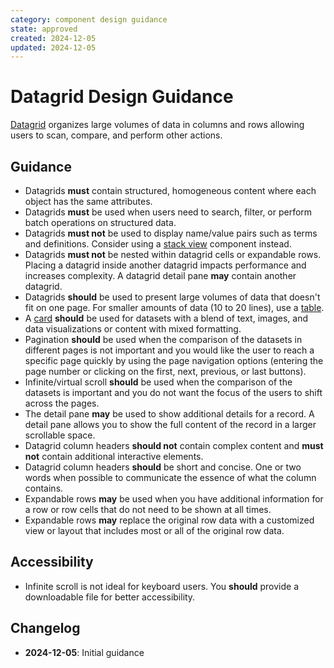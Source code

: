 ```yaml
---
category: component design guidance
state: approved
created: 2024-12-05
updated: 2024-12-05
---
```


# Datagrid Design Guidance

[Datagrid](https://clarity.design/documentation/datagrid) organizes large volumes of data in columns and rows allowing users to scan, compare, and perform other actions.

## Guidance

- Datagrids **must** contain structured, homogeneous content where each object has the same attributes.
- Datagrids **must** be used when users need to search, filter, or perform batch operations on structured data.
- Datagrids **must not** be used to display name/value pairs such as terms and definitions. Consider using a [stack view](https://clarity.design/documentation/stack-view) component instead.
- Datagrids **must not** be nested within datagrid cells or expandable rows. Placing a datagrid inside another datagrid impacts performance and increases complexity. A datagrid detail pane **may** contain another datagrid.
- Datagrids **should** be used to present large volumes of data that doesn't fit on one page. For smaller amounts of data (10 to 20 lines), use a [table](https://clarity.design/documentation/table).
- A [card](https://clarity.design/documentation/card) **should** be used for datasets with a blend of text, images, and data visualizations or content with mixed formatting.
- Pagination **should** be used when the comparison of the datasets in different pages is not important and you would like the user to reach a specific page quickly by using the page navigation options (entering the page number or clicking on the first, next, previous, or last buttons).
- Infinite/virtual scroll **should** be used when the comparison of the datasets is important and you do not want the focus of the users to shift across the pages.
- The detail pane **may** be used to show additional details for a record. A detail pane allows you to show the full content of the record in a larger scrollable space.
- Datagrid column headers **should not** contain complex content and **must not** contain additional interactive elements.
- Datagrid column headers **should** be short and concise. One or two words when possible to communicate the essence of what the column contains.
- Expandable rows **may** be used when you have additional information for a row or row cells that do not need to be shown at all times.
- Expandable rows **may** replace the original row data with a customized view or layout that includes most or all of the original row data.

## Accessibility

- Infinite scroll is not ideal for keyboard users. You **should** provide a downloadable file for better accessibility.

## Changelog

- **2024-12-05**: Initial guidance
